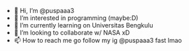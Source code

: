 - 👋 Hi, I’m @puspaaa3
- 👀 I’m interested in programming (maybe:D)
- 🌱 I’m currently learning on Universitas Bengkulu
- 💞️ I’m looking to collaborate w/ NASA xD
- 📫 How to reach me go follow my ig @puspaaa3 fast lmao

<!---
puspaaa3/puspaaa3 is a ✨ special ✨ repository because its `README.md` (this file) appears on your GitHub profile.
You can click the Preview link to take a look at your changes.
--->
